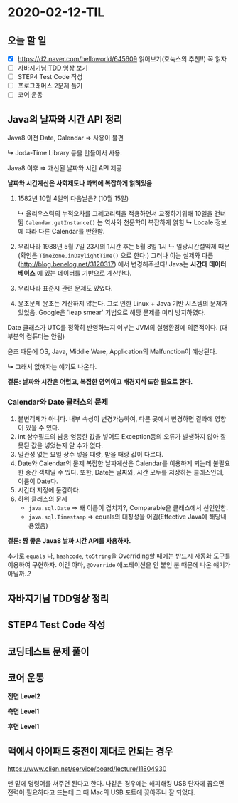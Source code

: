 # 2020-02-12-TIL

## 오늘 할 일

- [x] https://d2.naver.com/helloworld/645609 읽어보기(호눅스의 추천!!) 꼭 읽자
- [ ] [자바지기님 TDD 영상](https://www.youtube.com/watch?v=cVxqrGHxutU) 보기
- [ ] STEP4 Test Code 작성
- [ ] 프로그래머스 2문제 풀기
- [ ] 코어 운동

## Java의 날짜와 시간 API 정리

Java8 이전 Date, Calendar ⇒ 사용이 불편

↳ Joda-Time Library 등을 만들어서 사용.

Java8 이후 ⇒ 개선된 날짜와 시간 API 제공

**날짜와 시간계산은 사회제도나 과학에 복잡하게 얽혀있음**

1. 1582년 10월 4일의 다음날은? (10월 15일)

   ↳ 율리우스력의 누적오차를 그레고리력을 적용하면서 교정하기위해 10일을 건너뜀
   `Calendar.getInstance()` 는 역사와 천문학이 복잡하게 얽힘
   ↳ Locale 정보에 따라 다른 Calendar를 반환함.

2. 우리나라 1988년 5월 7일 23시의 1시간 후는 5월 8일 1시
   ↳ 일광시간절약제 때문(확인은 `TimeZone.inDaylightTime()` 으로 한다.)
   그러나 이는 실제와 다름(http://blog.benelog.net/3120317) 에서 변경해주셨다!
   Java는 **시간대 데이터베이스** 에 있는 데이터를 기반으로 계산한다.

3. 우리나라 표준시 관련 문제도 있었다.

4. 윤초문제
   윤초는 계산하지 않는다. 그로 인한 Linux + Java 기반 시스템의 문제가 있었음.
   Google은 'leap smear' 기법으로 해당 문제를 미리 방지하였다.

Date 클래스가 UTC를 정확히 반영하느지 여부는 JVM의 실행환경에 의존적이다. (대부분의 컴퓨터는 안됨)

윤초 때문에 OS, Java, Middle Ware, Application의 Malfunction이 예상된다.

↳ 그래서 없애자는 얘기도 나온다.

**결론: 날짜와 시간은 어렵고, 복잡한 영역이고 배경지식 또한 필요로 한다.**

### Calendar와 Date 클래스의 문제

1. 불변객체가 아니다.
   내부 속성이 변경가능하여, 다른 곳에서 변경하면 결과에 영향이 있을 수 있다.
2. int 상수필드의 남용
   엉뚱한 값을 넣어도 Exception등의 오류가 발생하지 않아 잘못된 값을 넣었는지 알 수가 없다.
3. 일관성 없는 요일 상수
   넣을 때랑, 받을 때랑 값이 다르다.
4. Date와 Calendar의 문제
   복잡한 날짜계산은 Calendar를 이용하게 되는데 불필요한 중간 객체일 수 있다.
   또한, Date는 날짜와, 시간 모두를 저장하는 클래스인데, 이름이 Date다.
5. 시간대 지정에 둔감하다.
6. 하위 클래스의 문제
   - `java.sql.Date` ⇒ 왜 이름이 겹치지?, Comparable을 클래스에서 선언안함.
   - `java.sql.Timestamp` ⇒ equals의 대칭성을 어김(Effective Java에 해당내용있음)

**결론: 짱 좋은 Java8 날짜 시간 API를 사용하자.**

추가로 `equals` 나, `hashcode`, `toString`을 Overriding할 때에는 반드시 자동화 도구를 이용하여 구현하자.
이건 아마, `@Override` 애노테이션을 안 붙인 분 때문에 나온 얘기가 아닐까..?

## 자바지기님 TDD영상 정리



## STEP4 Test Code 작성



## 코딩테스트 문제 풀이



## 코어 운동

**전면 Level2**

**측면 Level1**

**후면 Level1**



## 맥에서 아이패드 충전이 제대로 안되는 경우

https://www.clien.net/service/board/lecture/11804930

맨 밑에 명령어를 쳐주면 된다고 한다.
나같은 경우에는 해피해킹 USB 단자에 꼽으면 전력이 필요하다고 뜨는데 그 때 Mac의 USB 포트에 꽂아주니 잘 되었다.